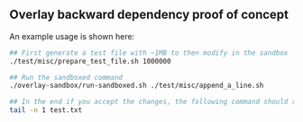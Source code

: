 ## Overlay backward dependency proof of concept

An example usage is shown here:

```sh
## First generate a test file with ~1MB to then modify in the sandbox
./test/misc/prepare_test_file.sh 1000000

## Run the sandboxed command
./overlay-sandbox/run-sandboxed.sh ./test/misc/append_a_line.sh

## In the end if you accept the changes, the following command should return "new line"
tail -n 1 test.txt
```
